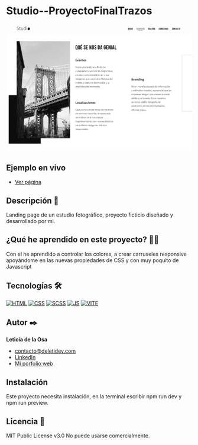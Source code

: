 # Studio--ProyectoFinalTrazos

![Imagen del proyecto](src/assets/images/studio.jpg)

## Ejemplo en vivo

- [Ver página](https://studio-d63s.onrender.com/)

## Descripción 📑

Landing page de un estudio fotográfico, proyecto ficticio diseñado y desarrollado por mi.

## ¿Qué he aprendido en este proyecto? 🙇🏻

Con el he aprendido a controlar los colores, a crear carruseles responsive apoyándome en las nuevas propiedades de CSS y con muy poquito de Javascript

## Tecnologías 🛠

<!-- Iconos sacados de: https://github.com/hendrasob/badges/blob/master/README.md y https://github.com/alexandresanlim/Badges4-README.md-Profile -->

[![HTML](https://img.shields.io/badge/HTML5-E34F26?style=for-the-badge&logo=html5&logoColor=white)](https://es.wikipedia.org/wiki/HTML5)
[![CSS](https://img.shields.io/badge/CSS3-1572B6?style=for-the-badge&logo=css3&logoColor=white)](https://es.wikipedia.org/wiki/CSS)
[![SCSS](https://img.shields.io/badge/Sass-CC6699?style=for-the-badge&logo=sass&logoColor=white)](https://es.wikipedia.org/wiki/Sass)
[![JS](https://img.shields.io/badge/JavaScript-F7DF1E?style=for-the-badge&logo=javascript&logoColor=black)](https://es.wikipedia.org/wiki/JavaScript)
[![VITE](https://img.shields.io/badge/Vite-B73BFE?style=for-the-badge&logo=vite&logoColor=FFD62E)](<https://en.wikipedia.org/wiki/Vite_(software)>)

<!--  ## Vista previa del proyecto

Si quieres echar un vistazo al proyecto, te recomiendo:

![Captura del proyecto](https://github.com/eduardofierropro/Portafolio-y-CV/blob/main/CAPTURA-DEL-PROYECTO.jpg?raw=true)
![Captura del proyecto](https://github.com/eduardofierropro/Portafolio-y-CV/blob/main/CAPTURA-DEL-PROYECTO.jpg?raw=true)
![Captura del proyecto](https://github.com/eduardofierropro/Portafolio-y-CV/blob/main/CAPTURA-DEL-PROYECTO.jpg?raw=true) -->

## Autor ✒️

**Leticia de la Osa**

- [contacto@deletidev.com](mailto:contacto@deletidev.com)
- [LinkedIn](https://www.linkedin.com/in/deletidev)
- [Mi porfolio web](https://deletidev.com/)

## Instalación

Este proyecto necesita instalación, en la terminal escribir npm run dev y npm run preview.

## Licencia 📄

MIT Public License v3.0
No puede usarse comercialmente.
